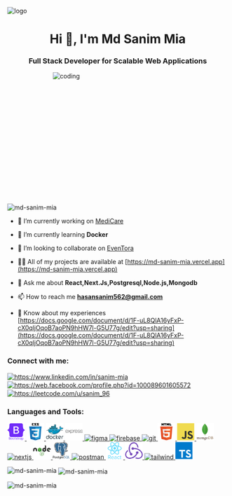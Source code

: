![logo](https://github.com/md-sanim-mia/md-sanim-mia/blob/main/193efaad-8960-4419-8c39-0f62550b5edd.jpg)
<h1 align="center">Hi 👋, I'm Md Sanim Mia</h1>
<h3 align="center">Full Stack Developer for Scalable Web Applications</h3>

  <img height='300' width='400' align='right' src="https://media3.giphy.com/media/qgQUggAC3Pfv687qPC/200w.gif?cid=6c09b9527xebvlkuxnrpwbj33wgoblp3cislhix37eovqi2o&ep=v1_gifs_search&rid=200w.gif&ct=g" alt="coding" /> 
  <p align="left"> <img src="https://komarev.com/ghpvc/?username=md-sanim-mia&label=Profile%20views&color=0e75b6&style=flat" alt="md-sanim-mia" /> </p>

- 🔭 I’m currently working on [MediCare](https://github.com/md-sanim-mia/MediCare)

- 🌱 I’m currently learning **Docker**

- 👯 I’m looking to collaborate on [EvenTora](https://github.com/Team-04B/Event_Planner_Team_4b)

- 👨‍💻 All of my projects are available at [https://md-sanim-mia.vercel.app](https://md-sanim-mia.vercel.app)

- 💬 Ask me about **React,Next.Js,Postgresql,Node.js,Mongodb**

- 📫 How to reach me **hasansanim562@gmail.com**

- 📄 Know about my experiences [https://docs.google.com/document/d/1F-uL8QlA16yFxP-cX0qljOqoB7aoPN9hHW7l-G5U77g/edit?usp=sharing](https://docs.google.com/document/d/1F-uL8QlA16yFxP-cX0qljOqoB7aoPN9hHW7l-G5U77g/edit?usp=sharing)

<h3 align="left">Connect with me:</h3>
<p align="left">
<a href="https://linkedin.com/in/https://www.linkedin.com/in/sanim-mia" target="blank"><img align="center" src="https://raw.githubusercontent.com/rahuldkjain/github-profile-readme-generator/master/src/images/icons/Social/linked-in-alt.svg" alt="https://www.linkedin.com/in/sanim-mia" height="30" width="40" /></a>
<a href="https://fb.com/https://web.facebook.com/profile.php?id=100089601605572" target="blank"><img align="center" src="https://raw.githubusercontent.com/rahuldkjain/github-profile-readme-generator/master/src/images/icons/Social/facebook.svg" alt="https://web.facebook.com/profile.php?id=100089601605572" height="30" width="40" /></a>
<a href="https://www.leetcode.com/https://leetcode.com/u/sanim_96" target="blank"><img align="center" src="https://raw.githubusercontent.com/rahuldkjain/github-profile-readme-generator/master/src/images/icons/Social/leet-code.svg" alt="https://leetcode.com/u/sanim_96" height="30" width="40" /></a>
</p>

<h3 align="left">Languages and Tools:</h3>
<p align="left"> <a href="https://getbootstrap.com" target="_blank" rel="noreferrer"> <img src="https://raw.githubusercontent.com/devicons/devicon/master/icons/bootstrap/bootstrap-plain-wordmark.svg" alt="bootstrap" width="40" height="40"/> </a> <a href="https://www.w3schools.com/css/" target="_blank" rel="noreferrer"> <img src="https://raw.githubusercontent.com/devicons/devicon/master/icons/css3/css3-original-wordmark.svg" alt="css3" width="40" height="40"/> </a> <a href="https://www.docker.com/" target="_blank" rel="noreferrer"> <img src="https://raw.githubusercontent.com/devicons/devicon/master/icons/docker/docker-original-wordmark.svg" alt="docker" width="40" height="40"/> </a> <a href="https://expressjs.com" target="_blank" rel="noreferrer"> <img src="https://raw.githubusercontent.com/devicons/devicon/master/icons/express/express-original-wordmark.svg" alt="express" width="40" height="40"/> </a> <a href="https://www.figma.com/" target="_blank" rel="noreferrer"> <img src="https://www.vectorlogo.zone/logos/figma/figma-icon.svg" alt="figma" width="40" height="40"/> </a> <a href="https://firebase.google.com/" target="_blank" rel="noreferrer"> <img src="https://www.vectorlogo.zone/logos/firebase/firebase-icon.svg" alt="firebase" width="40" height="40"/> </a> <a href="https://git-scm.com/" target="_blank" rel="noreferrer"> <img src="https://www.vectorlogo.zone/logos/git-scm/git-scm-icon.svg" alt="git" width="40" height="40"/> </a> <a href="https://www.w3.org/html/" target="_blank" rel="noreferrer"> <img src="https://raw.githubusercontent.com/devicons/devicon/master/icons/html5/html5-original-wordmark.svg" alt="html5" width="40" height="40"/> </a> <a href="https://developer.mozilla.org/en-US/docs/Web/JavaScript" target="_blank" rel="noreferrer"> <img src="https://raw.githubusercontent.com/devicons/devicon/master/icons/javascript/javascript-original.svg" alt="javascript" width="40" height="40"/> </a> <a href="https://www.mongodb.com/" target="_blank" rel="noreferrer"> <img src="https://raw.githubusercontent.com/devicons/devicon/master/icons/mongodb/mongodb-original-wordmark.svg" alt="mongodb" width="40" height="40"/> </a> <a href="https://nextjs.org/" target="_blank" rel="noreferrer"> <img src="https://cdn.worldvectorlogo.com/logos/nextjs-2.svg" alt="nextjs" width="40" height="40"/> </a> <a href="https://nodejs.org" target="_blank" rel="noreferrer"> <img src="https://raw.githubusercontent.com/devicons/devicon/master/icons/nodejs/nodejs-original-wordmark.svg" alt="nodejs" width="40" height="40"/> </a> <a href="https://www.postgresql.org" target="_blank" rel="noreferrer"> <img src="https://raw.githubusercontent.com/devicons/devicon/master/icons/postgresql/postgresql-original-wordmark.svg" alt="postgresql" width="40" height="40"/> </a> <a href="https://postman.com" target="_blank" rel="noreferrer"> <img src="https://www.vectorlogo.zone/logos/getpostman/getpostman-icon.svg" alt="postman" width="40" height="40"/> </a> <a href="https://reactjs.org/" target="_blank" rel="noreferrer"> <img src="https://raw.githubusercontent.com/devicons/devicon/master/icons/react/react-original-wordmark.svg" alt="react" width="40" height="40"/> </a> <a href="https://redux.js.org" target="_blank" rel="noreferrer"> <img src="https://raw.githubusercontent.com/devicons/devicon/master/icons/redux/redux-original.svg" alt="redux" width="40" height="40"/> </a> <a href="https://tailwindcss.com/" target="_blank" rel="noreferrer"> <img src="https://www.vectorlogo.zone/logos/tailwindcss/tailwindcss-icon.svg" alt="tailwind" width="40" height="40"/> </a> <a href="https://www.typescriptlang.org/" target="_blank" rel="noreferrer"> <img src="https://raw.githubusercontent.com/devicons/devicon/master/icons/typescript/typescript-original.svg" alt="typescript" width="40" height="40"/> </a> </p>

<p><img align="left" src="https://github-readme-stats.vercel.app/api/top-langs?username=md-sanim-mia&show_icons=true&locale=en&layout=compact" alt="md-sanim-mia" /></p>

<p>&nbsp;<img align="center" src="https://github-readme-stats.vercel.app/api?username=md-sanim-mia&show_icons=true&locale=en" alt="md-sanim-mia" /></p>

<p><img align="center" src="https://github-readme-streak-stats.herokuapp.com/?user=md-sanim-mia&" alt="md-sanim-mia" /></p>
